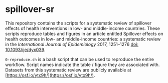 # spillover-sr

This repository contains the scripts for a systematic review of spillover effects of health interventions in low- and middle-income countries. These scripts reproduce tables and figures in an article entitled Spillover effects on health outcomes in low- and middle-income countries: a systematic review in the *International Journal of Epidemiology* 2017, 1251–1276 [doi: 10.1093/ije/dyx039](https://academic.oup.com/ije/article/46/4/1251/3752464). 

`0-reproduce.sh` is a bash script that can be used to reproduce the entire workflow. Script names indicate the table / figure they are associated with. Datasets from this systematic review are publicly available at [https://osf.io/ytx9h/](https://osf.io/ytx9h/).
